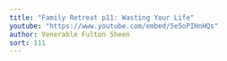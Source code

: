 ```yaml
---
title: "Family Retreat p11: Wasting Your Life"
youtube: "https://www.youtube.com/embed/5e5oPIHnHQs"
author: Venerable Fulton Sheen
sort: 111
---
```

